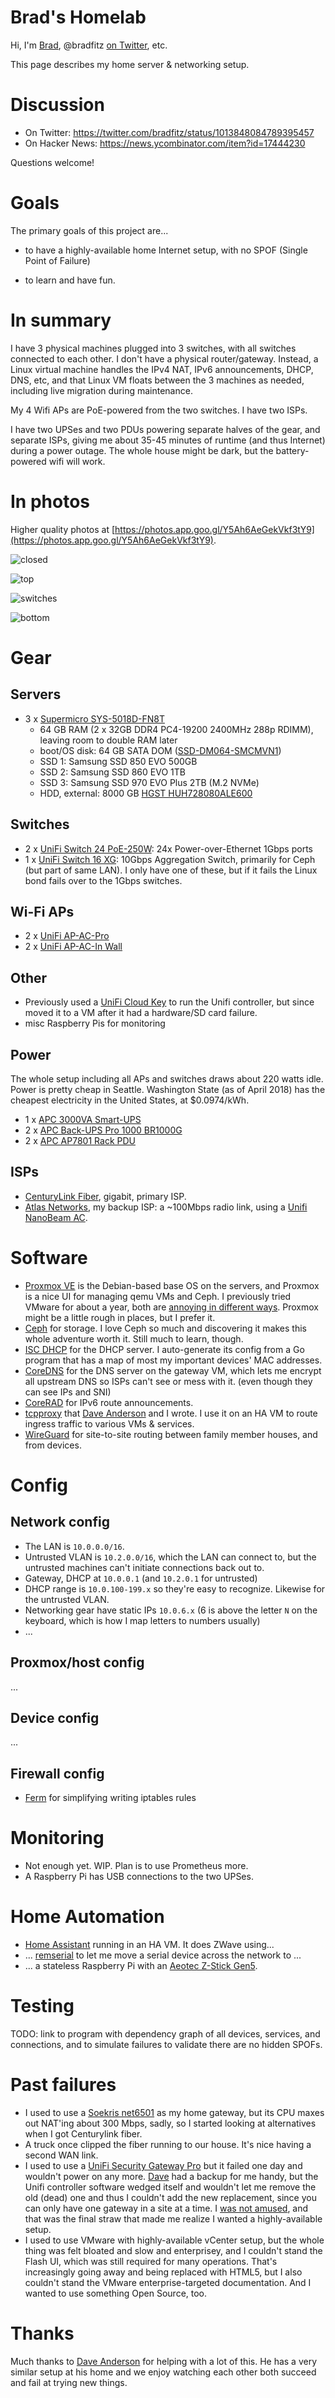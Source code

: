 # Brad's Homelab

Hi, I'm [Brad](https://bradfitz.com), @bradfitz [on Twitter](https://twitter.com/bradfitz), etc.

This page describes my home server & networking setup.

# Discussion

* On Twitter: https://twitter.com/bradfitz/status/1013848084789395457
* On Hacker News: https://news.ycombinator.com/item?id=17444230

Questions welcome!

# Goals

The primary goals of this project are...

* to have a highly-available home Internet setup, with no SPOF (Single Point of Failure)

* to learn and have fun.

# In summary

I have 3 physical machines plugged into 3 switches, with all switches
connected to each other. I don't have a physical
router/gateway. Instead, a Linux virtual machine handles the IPv4 NAT,
IPv6 announcements, DHCP, DNS, etc, and that Linux VM floats between
the 3 machines as needed, including live migration during maintenance.

My 4 Wifi APs are PoE-powered from the two switches. I have two ISPs.

I have two UPSes and two PDUs powering separate halves of the gear,
and separate ISPs, giving me about 35-45 minutes of runtime (and thus
Internet) during a power outage. The whole house might be dark, but the
battery-powered wifi will work.

# In photos

Higher quality photos at [https://photos.app.goo.gl/Y5Ah6AeGekVkf3tY9](https://photos.app.goo.gl/Y5Ah6AeGekVkf3tY9).

![closed](img/closed.jpg)

![top](img/top.jpg)

![switches](img/switches.jpg)

![bottom](img/bottom.jpg)

# Gear

## Servers

* 3 x [Supermicro SYS-5018D-FN8T](https://www.supermicro.com/products/system/1u/5018/SYS-5018D-FN8T.cfm)
  * 64 GB RAM (2 x 32GB DDR4 PC4-19200 2400MHz 288p RDIMM), leaving room to double RAM later
  * boot/OS disk: 64 GB SATA DOM ([SSD-DM064-SMCMVN1](https://www.supermicro.com/products/nfo/SATADOM.cfm))
  * SSD 1: Samsung SSD 850 EVO 500GB
  * SSD 2: Samsung SSD 860 EVO 1TB
  * SSD 3: Samsung SSD 970 EVO Plus 2TB (M.2 NVMe)
  * HDD, external: 8000 GB [HGST HUH728080ALE600](https://www.amazon.com/gp/product/B00NP6AOCK)

## Switches

* 2 x [UniFi Switch 24 PoE-250W](https://www.ubnt.com/unifi-switching/unifi-switch-poe/): 24x Power-over-Ethernet 1Gbps ports
* 1 x [UniFi Switch 16 XG](https://www.ubnt.com/unifi-switching/unifi-switch-16-xg/): 10Gbps Aggregation Switch, primarily for Ceph (but part of same LAN). I only have one of these, but if it fails the Linux bond fails over to the 1Gbps switches.

## Wi-Fi APs

* 2 x [UniFi AP-AC-Pro](https://www.ubnt.com/unifi/unifi-ap-ac-pro/)
* 2 x [UniFi AP-AC-In Wall](https://inwall.ubnt.com/)

## Other

* Previously used a [UniFi Cloud
  Key](https://www.ubnt.com/unifi/unifi-cloud-key/) to run the Unifi
  controller, but since moved it to a VM after it had a hardware/SD
  card failure.
* misc Raspberry Pis for monitoring

## Power

The whole setup including all APs and switches draws about 220 watts
idle. Power is pretty cheap in Seattle. Washington State (as of April
2018) has the cheapest electricity in the United States, at
$0.0974/kWh.

* 1 x [APC 3000VA Smart-UPS](https://www.amazon.com/gp/product/B0785NCFMY)
* 2 x [APC Back-UPS Pro 1000 BR1000G](https://www.amazon.com/APC-Back-UPS-Battery-Protector-BR1000G/dp/B0038ZTZ3W)
* 2 x [APC AP7801 Rack PDU](https://www.amazon.com/gp/product/B004Y39T7Y/)

## ISPs

* [CenturyLink Fiber](https://www.centurylink.com/fiber/plans-and-pricing/seattle-washington/), gigabit, primary ISP.
* [Atlas Networks](http://www.gigabitseattle.com/), my backup ISP: a ~100Mbps radio link, using a [Unifi NanoBeam AC](https://www.ubnt.com/airmax/nanobeam-ac-gen2/).

# Software

* [Proxmox VE](https://www.proxmox.com/en/) is the Debian-based base OS on the servers, and Proxmox is a nice UI for managing qemu VMs and Ceph. I previously tried VMware for about a year, both are [annoying in different ways](https://twitter.com/bradfitz/status/1000087524876800000). Proxmox might be a little rough in places, but I prefer it.
* [Ceph](https://ceph.com/) for storage. I love Ceph so much and discovering it makes this whole adventure worth it. Still much to learn, though.
* [ISC DHCP](https://www.isc.org/downloads/dhcp/) for the DHCP server. I auto-generate its config from a Go program that has a map of most my important devices' MAC addresses.
* [CoreDNS](https://coredns.io/) for the DNS server on the gateway VM, which lets me encrypt all upstream DNS so ISPs can't see or mess with it. (even though they can see IPs and SNI)
* [CoreRAD](https://github.com/mdlayher/corerad) for IPv6 route announcements.
* [tcpproxy](https://github.com/google/tcpproxy) that [Dave Anderson](https://github.com/danderson) and I wrote. I use it on an HA VM to route ingress traffic to various VMs & services.
* [WireGuard](https://www.wireguard.com/) for site-to-site routing between family member houses, and from devices.

# Config

## Network config

* The LAN is `10.0.0.0/16`.
* Untrusted VLAN is `10.2.0.0/16`, which the LAN can connect to, but the untrusted machines can't initiate connections back out to.
* Gateway, DHCP at `10.0.0.1` (and `10.2.0.1` for untrusted)
* DHCP range is `10.0.100-199.x` so they're easy to recognize. Likewise for the untrusted VLAN.
* Networking gear have static IPs `10.0.6.x` (6 is above the letter `N` on the keyboard, which is how I map letters to numbers usually)
* ...

## Proxmox/host config

...

## Device config

...

## Firewall config

* [Ferm](http://ferm.foo-projects.org/) for simplifying writing iptables rules

# Monitoring

* Not enough yet. WIP. Plan is to use Prometheus more.
* A Raspberry Pi has USB connections to the two UPSes.

# Home Automation

* [Home Assistant](https://www.home-assistant.io/) running in an HA VM. It does ZWave using...
* ... [remserial](https://github.com/hunterli/remserial) to let me move a serial device across the network to ...
* ... a stateless Raspberry Pi with an [Aeotec Z-Stick Gen5](https://www.amazon.com/Aeotec-Z-Stick-Z-Wave-create-gateway/dp/B00X0AWA6E/).

# Testing

TODO: link to program with dependency graph of all devices, services,
and connections, and to simulate failures to validate there are no
hidden SPOFs.

# Past failures

* I used to use a [Soekris net6501](http://www.soekris.com/products/net6501-1.html) as my home gateway, but its CPU maxes out NAT'ing about 300 Mbps, sadly, so I started looking at alternatives when I got Centurylink fiber.
* A truck once clipped the fiber running to our house. It's nice having a second WAN link.
* I used to use a [UniFi Security Gateway Pro](https://www.ubnt.com/unifi-routing/unifi-security-gateway-pro-4/) but it failed one day and wouldn't power on any more. [Dave](https://github.com/danderson) had a backup for me handy, but the Unifi controller software wedged itself and wouldn't let me remove the old (dead) one and thus I couldn't add the new replacement, since you can only have one gateway in a site at a time. I [was not amused](https://twitter.com/bradfitz/status/966756630787383296), and that was the final straw that made me realize I wanted a highly-available setup.
* I used to use VMware with highly-available vCenter setup, but the whole thing was felt bloated and slow and enterprisey, and I couldn't stand the Flash UI, which was still required for many operations. That's increasingly going away and being replaced with HTML5, but I also couldn't stand the VMware enterprise-targeted documentation. And I wanted to use something Open Source, too.

# Thanks

Much thanks to [Dave Anderson](https://github.com/danderson) for
helping with a lot of this. He has a very similar setup at his home
and we enjoy watching each other both succeed and fail at trying new
things.

